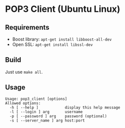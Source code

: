 # POP3 Client (Ubuntu Linux)

## Requirements

- Boost library: `apt-get install libboost-all-dev`
- Open SSL: `apt-get install libssl-dev`

## Build

Just use `make all`.

## Usage

```
Usage: pop3_client [options]
Allowed options:
  -h [ --help ]            display this help message
  -l [ --login ] arg       username
  -p [ --password ] arg    password (optional)
  -s [ --server_name ] arg host:port
```
